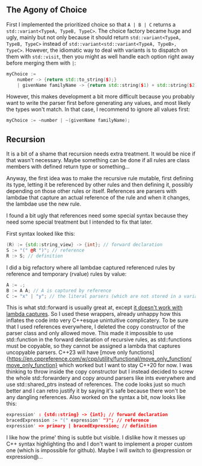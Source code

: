 
## The Agony of Choice

First I implemented the prioritized choice so that `A | B | C` returns a `std::variant<TypeA, TypeB, TypeC>`. The choice factory became huge and ugly, mainly but not only because it should return `std::variant<TypeA, TypeB, TypeC>` instead of `std::variant<std::variant<TypeA, TypeB>, TypeC>`. However, the idiomatic way to deal with variants is to dispatch on them with `std::visit`, then you might as well handle each option right away before merging them with `|`:

```cpp
myChoice :=
	number -> {return std::to_string($);}
	| givenName familyName -> {return std::string($1) + std::string($2);};
```

However, this makes development a bit more difficult because you probably want to write the parser first before generating any values, and most likely the types won't match. In that case, I recommend to ignore all values first:

```cpp
myChoice := ~number | ~(givenName familyName);
```

## Recursion

It is a bit of a shame that recursion needs extra treatment. It would be nice if that wasn't necessary. Maybe something can be done if all rules are class members with defined return type or something...

Anyway, the first idea was to make the recursive rule mutable, first defining its type, letting it be referenced by other rules and then defining it, possibly depending on those other rules or itself. References are parsers with lambdae that capture an actual reference of the rule and when it changes, the lambdae use the new rule.

I found a bit ugly that references need some special syntax because they need some special treatment but I intended to fix that later.

First syntax looked like this:

```cpp
(R) := {std::string_view} -> {int}; // forward declaration
S := "(" @R ")"; // reference
R :> S; // definition
```

I did a big refactory where all lambdae captured referenced rules by reference and temporary (rvalue) rules by value:

```cpp
A := .;
B := A A; // A is captured by reference
C := "x" | "y"; // the literal parsers (which are not stored in a variable somewhere else) are captured by value
```

This is what std::forward is usually great at, except [it doesn't work with lambda captures](https://vittorioromeo.info/index/blog/capturing_perfectly_forwarded_objects_in_lambdas.html). So I used these wrappers, already unhappy how this inflates the code into very C++esque unintuitive complicatery. To be sure that I used references everywhere, I deleted the copy constructor of the parser class and only allowed move. This made it impossible to use std::function in the forward declaration of recursive rules, as std::functions must be copyable, so they cannot be assigned a lambda that captures uncopyable parsers. C++23 will have [move only functions]{https://en.cppreference.com/w/cpp/utility/functional/move_only_function/move_only_function} which worked but I want to stay C++20 for now. I was thinking to throw inside the copy constructor but I instead decided to screw the whole std::forwardery and copy around parsers like ints everywhere and use std::shared_ptrs instead of references. The code looks just so much better and I can retro justify it by saying it's safe because there won't be any dangling references. Also worked on the syntax a bit, now looks like this:

```cpp
expression' : {std::string} -> {int}; // forward declaration
bracedExpression := "(" expression' ")"; // reference
expression' => primary | bracedExpression; // definition
```

I like how the prime' thing is subtle but visible. I dislike how it messes up C++ syntax highlighting tho and I don't want to implement a proper custom one (which is impossible for github). Maybe I will switch to @expression or expression@...
